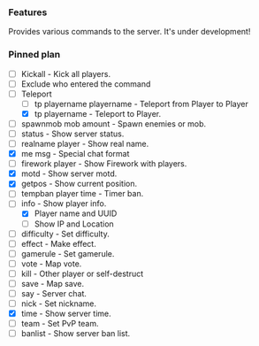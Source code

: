 
### Features

Provides various commands to the server.
It's under development!

### Pinned plan

- [ ] Kickall - Kick all players.
- [ ] Exclude who entered the command
- [ ] Teleport
  - [ ] tp playername playername - Teleport from Player to Player
  - [x] tp playername - Teleport to Player.
- [ ] spawnmob mob amount - Spawn enemies or mob.
- [ ] status - Show server status.
- [ ] realname player - Show real name.
- [x] me msg - Special chat format
- [ ] firework player - Show Firework with players.
- [x] motd - Show server motd.
- [x] getpos - Show current position.
- [ ] tempban player time - Timer ban.
- [ ] info - Show player info.
  - [x] Player name and UUID
  - [ ] Show IP and Location
- [ ] difficulty - Set difficulty.
- [ ] effect - Make effect.
- [ ] gamerule - Set gamerule.
- [ ] vote - Map vote.
- [ ] kill - Other player or self-destruct
- [ ] save - Map save.
- [ ] say - Server chat.
- [ ] nick - Set nickname.
- [x] time - Show server time.
- [ ] team - Set PvP team.
- [ ] banlist - Show server ban list.

